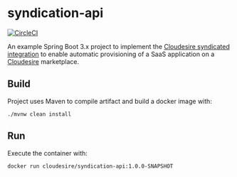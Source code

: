 # syndication-api

[![CircleCI](https://circleci.com/gh/ClouDesire/syndication-api.svg?style=svg)](https://circleci.com/gh/ClouDesire/syndication-api)

An example Spring Boot 3.x project to implement the [Cloudesire syndicated
integration](https://docs.cloudesire.com/docs/syndication.html) to enable
automatic provisioning of a SaaS application on a
[Cloudesire](https://cloudesire.com) marketplace.

## Build

Project uses Maven to compile artifact and build a docker image with:

```
./mvnw clean install
```

## Run


Execute the container with:

```
docker run cloudesire/syndication-api:1.0.0-SNAPSHOT
```

